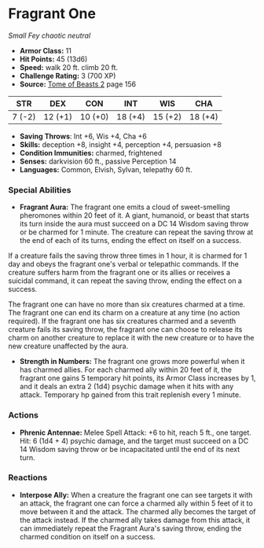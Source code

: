 # Fragrant One

*Small* *Fey* *chaotic neutral*

- **Armor Class:** 11
- **Hit Points:** 45 (13d6)
- **Speed:** walk 20 ft. climb 20 ft.
- **Challenge Rating:** 3 (700 XP)
- **Source:** [Tome of Beasts 2](https://koboldpress.com/kpstore/product/tome-of-beasts-2-for-5th-edition) page 156

| STR | DEX | CON | INT | WIS | CHA |
| --- | --- | --- | --- | --- | --- |
| 7 (-2) | 12 (+1) | 10 (+0) | 18 (+4) | 15 (+2) | 18 (+4) |

- **Saving Throws**: Int +6, Wis +4, Cha +6
- **Skills:** deception +8, insight +4, perception +4, persuasion +8
- **Condition Immunities:** charmed, frightened
- **Senses:** darkvision 60 ft., passive Perception 14
- **Languages:** Common, Elvish, Sylvan, telepathy 60 ft.

### Special Abilities

- **Fragrant Aura:** The fragrant one emits a cloud of sweet-smelling pheromones within 20 feet of it. A giant, humanoid, or beast that starts its turn inside the aura must succeed on a DC 14 Wisdom saving throw or be charmed for 1 minute. The creature can repeat the saving throw at the end of each of its turns, ending the effect on itself on a success.

If a creature fails the saving throw three times in 1 hour, it is charmed for 1 day and obeys the fragrant one's verbal or telepathic commands. If the creature suffers harm from the fragrant one or its allies or receives a suicidal command, it can repeat the saving throw, ending the effect on a success.

The fragrant one can have no more than six creatures charmed at a time. The fragrant one can end its charm on a creature at any time (no action required). If the fragrant one has six creatures charmed and a seventh creature fails its saving throw, the fragrant one can choose to release its charm on another creature to replace it with the new creature or to have the new creature unaffected by the aura.
- **Strength in Numbers:** The fragrant one grows more powerful when it has charmed allies. For each charmed ally within 20 feet of it, the fragrant one gains 5 temporary hit points, its Armor Class increases by 1, and it deals an extra 2 (1d4) psychic damage when it hits with any attack. Temporary hp gained from this trait replenish every 1 minute.

### Actions

- **Phrenic Antennae:** Melee Spell Attack: +6 to hit, reach 5 ft., one target. Hit: 6 (1d4 + 4) psychic damage, and the target must succeed on a DC 14 Wisdom saving throw or be incapacitated until the end of its next turn.

### Reactions

- **Interpose Ally:** When a creature the fragrant one can see targets it with an attack, the fragrant one can force a charmed ally within 5 feet of it to move between it and the attack. The charmed ally becomes the target of the attack instead. If the charmed ally takes damage from this attack, it can immediately repeat the Fragrant Aura's saving throw, ending the charmed condition on itself on a success.


